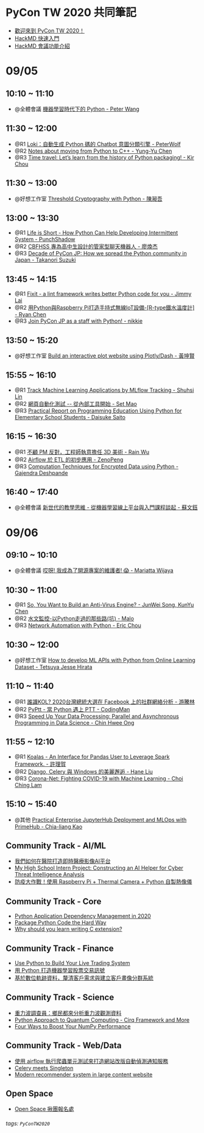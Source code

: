 PyCon TW 2020 共同筆記
===

- [歡迎來到 PyCon TW 2020！](/@pycontw/Hk275vgVw)
- [HackMD 快速入門](https://hackmd.io/s/BJvtP4zGX)
- [HackMD 會議功能介紹](https://hackmd.io/s/BJHWlNQMX)

# 09/05
## 10:10 ~ 11:10
- @全體會議 [機器學習時代下的 Python - Peter Wang](/@pycontw/SkUfgXpmD)

## 11:30 ~ 12:00
- @R1 [Loki：自動生成 Python 碼的 Chatbot 意圖分類引擎 - PeterWolf](/@pycontw/HyoHgXa7P)
- @R2 [Notes about moving from Python to C++ - Yung-Yu Chen](/@pycontw/ByQVlmpQD)
- @R3 [Time travel: Let’s learn from the history of Python packaging! - Kir Chou](/@pycontw/HJjVgmTQw)

## 11:30 ~ 13:00
- @好想工作室 [Threshold Cryptography with Python - 陳昶吾](/@pycontw/S1w7gQT7v)

## 13:00 ~ 13:30
- @R1 [Life is Short - How Python Can Help Developing Intermittent System - PunchShadow](/@pycontw/ryv_g7p7D)
- @R2 [CBFHSS 專為高中生設計的管家型聊天機器人 - 廖煥杰](/@pycontw/HJmYe76Xw)
- @R3 [Decade of PyCon JP: How we spread the Python community in Japan - Takanori Suzuki](/@pycontw/HyyUeQ67P)

## 13:45 ~ 14:15
- @R1 [Fixit - a lint framework writes better Python code for you - Jimmy Lai](/@pycontw/rkvBe76XD)
- @R2 [用Python與Raspberry Pi打造手持式無線IoT設備-[R-type鐵水溫度計] - Ryan Chen](/@pycontw/rysUxX6Qw)
- @R3 [Join PyCon JP as a staff with Python! - nikkie](/@pycontw/BkyremaQP)

## 13:50 ~ 15:20
- @好想工作室 [Build an interactive plot website using Plotly/Dash - 黃坤賢](/@pycontw/rJJVlm67P)

## 15:55 ~ 16:10
- @R1 [Track Machine Learning Applications by MLflow Tracking - Shuhsi Lin](/@pycontw/ryPDxmpXw)
- @R2 [網頁自動化測試 -- 從內部工具開始 - Set Mao](/@pycontw/ryoDlXpQP)
- @R3 [Practical Report on Programming Education Using Python for Elementary School Students - Daisuke Saito](/@pycontw/Sy7rgmamw)

## 16:15 ~ 16:30
- @R1 [不顧 PM 反對，工程師執意擔任 3D 美術 - Rain Wu](/@pycontw/BJiFe7amw)
- @R2 [Airflow 於 ETL 的初步應用 - ZenoPeng](/@pycontw/BksOg76mP)
- @R3 [Computation Techniques for Encrypted Data using Python - Gajendra Deshpande](/@pycontw/S119g7TXD)

## 16:40 ~ 17:40
- @全體會議 [新世代的教學思維 - 從機器學習線上平台與入門課程談起 - 蘇文鈺](/@pycontw/HJCMgmpQv)


# 09/06
## 09:10 ~ 10:10
- @全體會議 [哎呀! 我成為了開源專案的維護者! 😱 - Mariatta Wijaya](/@pycontw/B15Mg7p7w)

## 10:30 ~ 11:00
- @R1 [So, You Want to Build an Anti-Virus Engine? - JunWei Song, KunYu Chen](/@pycontw/ryJDlXpQP)
- @R2 [水文監控-以Python走過的那些路(坑) - Malo](/@pycontw/HyPNem6mv)
- @R3 [Network Automation with Python - Eric Chou](/@pycontw/SJQLgXamP)

## 10:30 ~ 12:00
- @好想工作室 [How to develop ML APIs with Python from Online Learning Dataset - Tetsuya Jesse Hirata](/@pycontw/S1jQlXp7w)

## 11:10 ~ 11:40
- @R1 [誰識KOL? 2020台灣總統大選在 Facebook 上的社群網絡分析 - 游騰林](/@pycontw/SkkdemT7v)
- @R2 [PyPtt - 當 Python 遇上 PTT - CodingMan](/@pycontw/H1mPl7aQP)
- @R3 [Speed Up Your Data Processing: Parallel and Asynchronous Programming in Data Science - Chin Hwee Ong](/@pycontw/rJPUlm67v)

## 11:55 ~ 12:10
- @R1 [Koalas  - An Interface for Pandas User to Leverage Spark Framework. - 許理賀](/@pycontw/BJPKgQpQP)
- @R2 [Django, Celery 與 Windows 的美麗邂逅 - Hane Liu](/@pycontw/S1muxmTmv)
- @R3 [Corona-Net: Fighting COVID-19 with Machine Learning - Choi Ching Lam](/@pycontw/HyytemTmP)

## 15:10 ~ 15:40
- @其他 [Practical Enterprise JupyterHub Deployment and MLOps with PrimeHub - Chia-liang Kao](/@pycontw/SkmmlX6QP)

## Community Track - AI/ML
- [我們如何在醫院打造即時醫療影像AI平台](/@pycontw/SJCIrQpQw)
- [My High School Intern Project: Constructing an AI Helper for Cyber Threat Intelligence Analysis](/@pycontw/SJuPSQ67P)
- [防疫大作戰！使用 Raspberry Pi + Thermal Camera  + Python 自製熱像儀](/@pycontw/SyhirX6Xv)


## Community Track - Core
- [Python Application Dependency Management in 2020](/@pycontw/SJKvUXpXD) 
- [Package Python Code the Hard Way](/@pycontw/HyDO8m6XD)
- [Why should you learn writing C extension?](/@pycontw/S1ahomZNw)

## Community Track - Finance
- [Use Python to Build Your Live Trading System](/@pycontw/HyDbD7aXP)
- [用 Python 打造機器學習股票交易訊號](/@pycontw/BJHww767w) 
- [基於數位軌跡資料，釐清客戶需求與建立客戶畫像分群系統](/@pycontw/BkI_vXa7w)

## Community Track - Science
- [重力波調查員：鄉民都來分析重力波觀測資料](/@pycontw/H1atPQp7D)
- [Python Approach to Quantum Computing - Cirq Framework and More](/@pycontw/Bk79vQa7P)
- [Four Ways to Boost Your NumPy Performance](/@pycontw/B1D5Dmp7D)

## Community Track - Web/Data
- [使用 airflow 執行爬蟲單元測試來打造網站改版自動偵測通知服務](/@pycontw/HJcqw76QD)
- [Celery meets Singleton](/@pycontw/H1CcD7pQP)
- [Modern recommender system in large content website](/@pycontw/SyGsPm6Qw)

## Open Space
- [Open Space 揪團報名處](https://docs.google.com/document/d/13y1eja-dyBz-zd-nJe1Agh_7RFt10dfPcMAvaqeRnKQ/)

###### tags: `PyConTW2020`
    